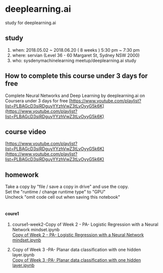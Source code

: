 # deeplearning.ai
study for deeplearning.ai

## study
1. when: 2018.05.02 ~ 2018.06.20 ( 8 weeks ) 5:30 pm ~ 7:30 pm
2. where: servian (Level 36 - 60 Margaret St, Sydney NSW 2000)
3. who: sysdenymachinelearning meetup/deeplearning.ai study

## How to complete this course under 3 days for free
Complete Neural Networks and Deep Learning by deeplearning.ai on Coursera under 3 days for free
[https://www.youtube.com/playlist?list=PLBAGcD3siRDguyYYzhVwZ3tLvOyyG5k6K](https://www.youtube.com/playlist?list=PLBAGcD3siRDguyYYzhVwZ3tLvOyyG5k6K)
## course video
[https://www.youtube.com/playlist?list=PLBAGcD3siRDguyYYzhVwZ3tLvOyyG5k6K](https://www.youtube.com/playlist?list=PLBAGcD3siRDguyYYzhVwZ3tLvOyyG5k6K)

## homework
Take a copy by "file / save a copy in drive" and use the copy.<br/>
Set the "runtime / change runtime type" to "GPU"<br/> 
Uncheck "omit code cell out when saving this notebook"<br/><br/>

#### coure1
1. course1-week2-Copy of Week 2 - PA- Logistic Regression with a Neural Network mindset.ipynb<br/>
[Copy of Week 2 - PA- Logistic Regression with a Neural Network mindset.ipynb](https://colab.research.google.com/drive/1ZqIj98XZVGdTgZQi-Sw-99QO2DSl4lj1)

2. Copy of Week 3 -PA- Planar data classification with one hidden layer.ipynb<br>
[Copy of Week 3 -PA- Planar data classification with one hidden layer.ipynb](https://colab.research.google.com/drive/1Bh-4jGvOIM9rwJ8DRs6-o2IxL9EnBzHw)

